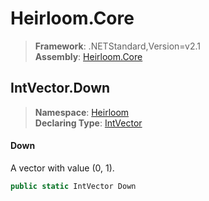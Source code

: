 # Heirloom.Core

> **Framework**: .NETStandard,Version=v2.1  
> **Assembly**: [Heirloom.Core][0]  

## IntVector.Down

> **Namespace**: [Heirloom][0]  
> **Declaring Type**: [IntVector][1]  

#### Down

A vector with value (0, 1).

```cs
public static IntVector Down
```

[0]: ../../../Heirloom.Core.md
[1]: ../IntVector.md
